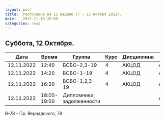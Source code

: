 ```yaml
---
layout: post
title:  Расписание на 11 неделю (7 - 13 Ноября 2022).
date:   2022-11-10 20:00
categories: news
---
```



## Суббота, 12 Октября.

| Дата          | Время   | Группа               | Курс | Дисциплина  | Аудитория  | Материалы |
| ------------- | ------- | -------------------- | ---- | ----------- | ---------- | --------- |
|12.11.2022     |12:40    |БСБО-2,3-19           |4     |АКЦОД        | А-177(В-78)|           |
|12.11.2022     |14:20    |БСБО-1-19             |4     |АКЦОД        | А-206(В-78)|           |
|12.11.2022     |16:20    |БСБО-1,2,3-19         |4     |АКЦОД        | А-178(В-78)|           |
|12.11.2022     |18:00-19:00|Дипломники, задолженности|    |            | А-178(В-78)|           |

В-78 - Пр. Вернадского, 78


